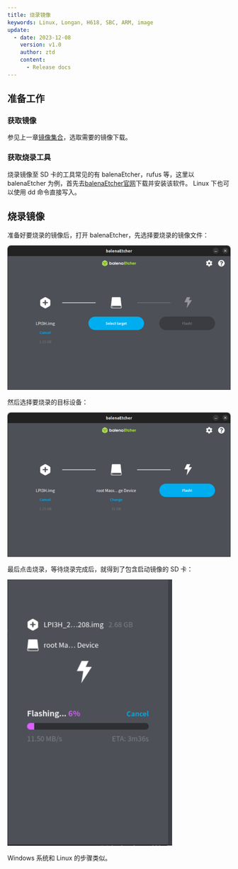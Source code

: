 ```yaml
---
title: 烧录镜像
keywords: Linux, Longan, H618, SBC, ARM, image
update:
  - date: 2023-12-08
    version: v1.0
    author: ztd
    content:
      - Release docs
---
```


## 准备工作

### 获取镜像

参见上一章[镜像集合](https://wiki.sipeed.com/hardware/zh/longan/H618/lpi3h/3_images.html)，选取需要的镜像下载。

### 获取烧录工具

烧录镜像至 SD 卡的工具常见的有 balenaEtcher，rufus 等，这里以 balenaEtcher 为例，首先去[balenaEtcher官网](https://etcher.balena.io/#download-etcher)下载并安装该软件。
Linux 下也可以使用 dd 命令直接写入。

## 烧录镜像

准备好要烧录的镜像后，打开 balenaEtcher，先选择要烧录的镜像文件：

![select_image](./assets/burn_image/select_image.png)

然后选择要烧录的目标设备：

![select_device](./assets/burn_image/select_device.png)

最后点击烧录，等待烧录完成后，就得到了包含启动镜像的 SD 卡：

![flash_image](./assets/burn_image/flash_image.png)


Windows 系统和 Linux 的步骤类似。
